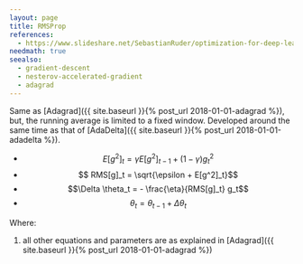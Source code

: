 ```yaml
---
layout: page
title: RMSProp
references:
  - https://www.slideshare.net/SebastianRuder/optimization-for-deep-learning
needmath: true
seealso:
  - gradient-descent
  - nesterov-accelerated-gradient
  - adagrad
---
```

Same as [Adagrad]({{ site.baseurl }}{% post_url 2018-01-01-adagrad %}), but,
the running average is limited to a fixed window. Developed around the same time
as that of [AdaDelta]({{ site.baseurl }}{% post_url 2018-01-01-adadelta %}).

* $$E[g^2]_t = \gamma E[g^2]_{t-1} + (1 - \gamma) g_t^2$$
* $$ RMS[g]_t = \sqrt{\epsilon + E[g^2]_t}$$
* $$\Delta \theta_t = - \frac{\eta}{RMS[g]_t} g_t$$
* $$\theta_t = \theta_{t-1} + \Delta \theta_t $$

Where:
1. all other equations and parameters are as explained in
   [Adagrad]({{ site.baseurl }}{% post_url 2018-01-01-adagrad %})
